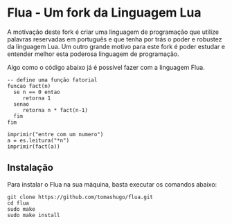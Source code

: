 # Flua - Um fork da Linguagem Lua

A motivação deste fork é criar uma linguagem de programação que utilize palavras reservadas em português e que tenha por trás o poder e robustez da linguagem Lua.
Um outro grande motivo para este fork é poder estudar e entender melhor esta poderosa linguagem de programação.

Algo como o código abaixo já é possível fazer com a linguagem Flua.

```
-- define uma função fatorial
funcao fact(n)
  se n == 0 entao
     retorna 1
  senao
     retorna n * fact(n-1)
  fim
fim

imprimir("entre com um numero")
a = es.leitura("*n")
imprimir(fact(a))
```

## Instalação

Para instalar o Flua na sua máquina, basta executar os comandos abaixo:

```
git clone https://github.com/tomashugo/flua.git
cd flua
sudo make
sudo make install
```
